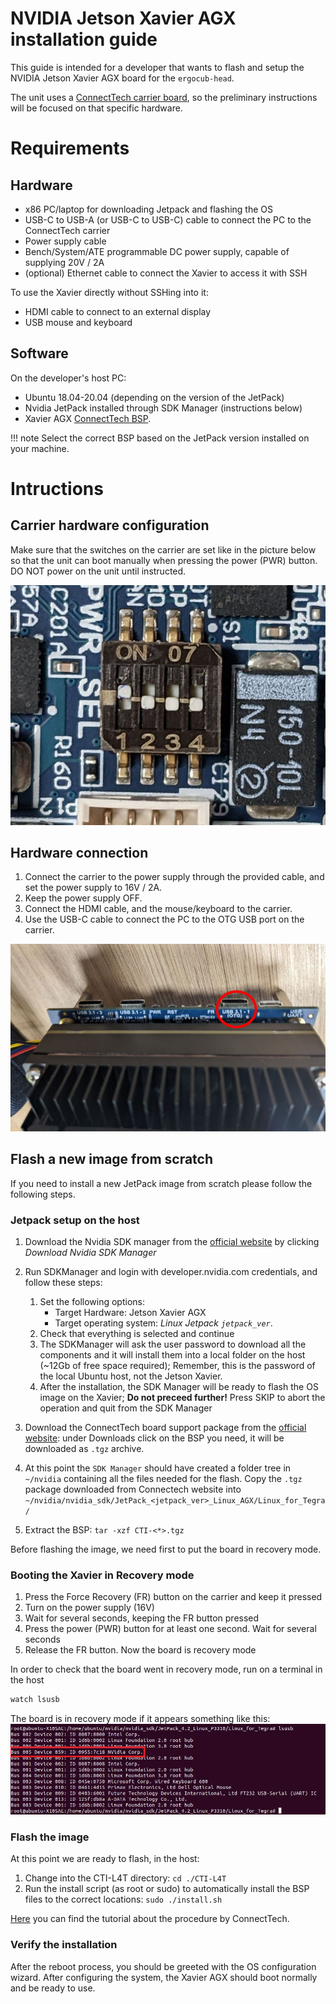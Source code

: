 # NVIDIA Jetson Xavier AGX installation guide

This guide is intended for a developer that wants to flash and setup the NVIDIA Jetson Xavier AGX board for the `ergocub-head`.

The unit uses a [ConnectTech carrier board](https://connecttech.com/product/rogue-carrier-nvidia-jetson-agx-xavier/), so the preliminary instructions will be focused on that specific hardware.

# Requirements

## Hardware
- x86 PC/laptop for downloading Jetpack and flashing the OS
- USB-C to USB-A (or USB-C to USB-C) cable to connect the PC to the ConnectTech carrier
- Power supply cable
- Bench/System/ATE programmable DC power supply, capable of supplying 20V / 2A
- (optional) Ethernet cable to connect the Xavier to access it with SSH

To use the Xavier directly without SSHing into it:
- HDMI cable to connect to an external display
- USB mouse and keyboard

## Software
On the developer's host PC:

- Ubuntu 18.04-20.04 (depending on the version of the JetPack)
- Nvidia JetPack installed through SDK Manager (instructions below)
- Xavier AGX [ConnectTech BSP](https://connecttech.com/product/rogue-carrier-nvidia-jetson-agx-xavier/). 

!!! note
    Select the correct BSP based on the JetPack version installed on your machine.

# Intructions

## Carrier hardware configuration
Make sure that the switches on the carrier are set like in the picture below so that the unit can boot manually when pressing the power (PWR) button. DO NOT power on the unit until instructed.

![](./../img/switches.jpg)

## Hardware connection
1. Connect the carrier to the power supply through the provided cable, and set the power supply to 16V / 2A.
2. Keep the power supply OFF.
3. Connect the HDMI cable, and the mouse/keyboard to the carrier.
4. Use the USB-C cable to connect the PC to the OTG USB port on the carrier.

![](./../img/usbotg.jpg)

## Flash a new image from scratch

If you need to install a new JetPack image from scratch please follow the following steps.


### Jetpack setup on the host
1. Download the Nvidia SDK manager from the [official website](https://developer.nvidia.com/embedded/jetpack) by clicking *Download Nvidia SDK Manager*

2. Run SDKManager and login with developer.nvidia.com credentials, and follow these steps:
   1. Set the following options:
      - Target Hardware: Jetson Xavier AGX
      - Target operating system: *Linux Jetpack `jetpack_ver`*.
   2. Check that everything is selected and continue
   3. The SDKManager will ask the user password to download all the components and it will install them into a local folder on the host (~12Gb of free space required); Remember, this is the password of the local Ubuntu host, not the Jetson Xavier.
   4. After the installation, the SDK Manager will be ready to flash the OS image on the Xavier; **Do not preceed further!** Press SKIP to abort the operation and quit from the SDK Manager
3. Download the ConnectTech board support package from the [official website](https://connecttech.com/product/rogue-carrier-nvidia-jetson-agx-xavier/): under Downloads click on the BSP you need, it will be downloaded as `.tgz` archive.
4. At this point the `SDK Manager` should have created a folder tree in `~/nvidia` containing all the files needed for the flash. Copy the `.tgz` package downloaded from Connectech website into `~/nvidia/nvidia_sdk/JetPack_<jetpack_ver>_Linux_AGX/Linux_for_Tegra/`
5. Extract the BSP: `tar -xzf CTI-<*>.tgz`

Before flashing the image, we need first to put the board in recovery mode.


### Booting the Xavier in Recovery mode

1. Press the Force Recovery (FR) button on the carrier and keep it pressed
2. Turn on the power supply (16V)
3. Wait for several seconds, keeping the FR button pressed
4. Press the power (PWR) button for at least one second. Wait for several seconds
5. Release the FR button. Now the board is recovery mode

In order to check that the board went in recovery mode, run on a terminal in the host

```bash
watch lsusb
```

The board is in recovery mode if it appears something like this:
![](./../img/lsusb.png)

### Flash the image

At this point we are ready to flash, in the host:

1. Change into the CTI-L4T directory: `cd ./CTI-L4T`
2. Run the install script (as root or sudo) to automatically install the BSP files to the correct locations: `sudo ./install.sh`

[Here](https://connecttech.com/resource-center/kdb373/) you can find the tutorial about the procedure by ConnectTech.


### Verify the installation
After the reboot process, you should be greeted with the OS configuration wizard.
After configuring the system, the Xavier AGX should boot normally and be ready to use.

